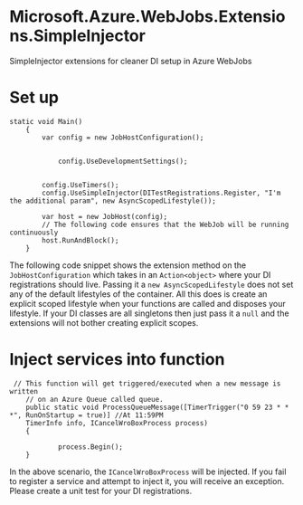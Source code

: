 # Microsoft.Azure.WebJobs.Extensions.SimpleInjector
SimpleInjector extensions for cleaner DI setup in Azure WebJobs

# Set up
    static void Main()
        {
            var config = new JobHostConfiguration();

          
                config.UseDevelopmentSettings();
            

            config.UseTimers();
            config.UseSimpleInjector(DITestRegistrations.Register, "I'm the additional param", new AsyncScopedLifestyle());

            var host = new JobHost(config);
            // The following code ensures that the WebJob will be running continuously
            host.RunAndBlock();
        }  
          
          
          
The following code snippet shows the extension method on the `JobHostConfiguration` which takes in an `Action<object>` where your DI registrations should live. Passing it a `new AsyncScopedLifestyle` does not set any of the default lifestyles of the container. All this does is create an explicit scoped lifestyle when your functions are called and disposes your lifestyle. If your DI classes are all singletons then just pass it a `null` and the extensions will not bother creating explicit scopes. 

# Inject services into function
     // This function will get triggered/executed when a new message is written 
        // on an Azure Queue called queue.
        public static void ProcessQueueMessage([TimerTrigger("0 59 23 * * *", RunOnStartup = true)] //At 11:59PM
        TimerInfo info, ICancelWroBoxProcess process)
        {

                process.Begin();
        }
 In the above scenario, the `ICancelWroBoxProcess` will be injected. If you fail to register a service and attempt to inject it, you will receive an exception. Please create a unit test for your DI registrations. 
